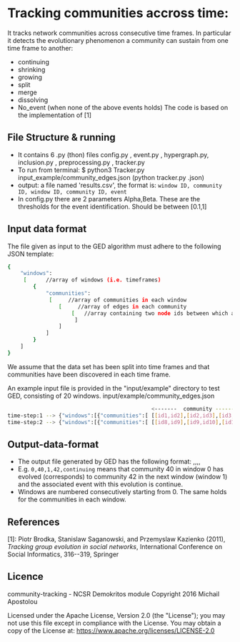 # Tracking communities accross time:

It tracks  network communities across consecutive time frames. In particular
it detects the evolutionary phenomenon a community can sustain from one time frame
to another:
- continuing
- shrinking
- growing
- split
- merge
- dissolving
- No_event (when none of the above events holds)
The code is based on the implementation of [1]



## File Structure & running

- It contains 6 .py (thon) files
config.py , event.py , hypergraph.py, inclusion.py , preprocessing.py , tracker.py
- To run from terminal: $ python3 Tracker.py input_example/community_edges.json
(python tracker.py <inputfile>.json)
- output: a file named 'results.csv', the format is:
```window ID, community ID, window ID, community ID, event```
- In config.py there are 2 parameters Alpha,Beta. These are the thresholds for the event
identification. Should be between [0.1,1]

## Input data format

The file given as input to the GED algorithm must adhere to the following JSON template:

```sh
{
    "windows":
     [      //array of windows (i.e. timeframes)
        {
            "communities":
             [     //array of communities in each window
                [     //array of edges in each community
                    [   //array containing two node ids between which an edge exists (this is an edge of the community)
                     ]
                ]
            ]
        }
    ]
}
```
We assume that the data set has been split into time frames and that communities have
been discovered in each time frame.

An example input file is provided in the "input/example" directory to test GED, consisting of 20 windows.
input/example/community_edges.json

```sh
                                             <-------  community ---------->   <-------  community ---------->
time-step:1 --> {"windows":[{"communities":[ [[id1,id2],[id2,id3],[id3,id1]], [[id4,id5],[id5,id6],[id6,id7]] ]
time-step:2 --> {"windows":[{"communities":[ [[id8,id9],[id9,id10],[id10,id1]], [[id11, id12],[id12,id13],[id13,id11]] ]
```


## Output-data-format

- The output file generated by GED has the following format:
<window id for current timestep>,<community id for current timestep>,<window id for next timestep>,<community id for next timestep>,<event>
- E.g. ```0,40,1,42,continuing``` means that community 40 in window 0 has evolved (corresponds) to community 42 in the next window (window 1) and the associated event with this evolution is continue.
- Windows are numbered consecutively starting from 0. The same holds for the communities in each window.


## References
[1]: Piotr Brodka,  Stanislaw Saganowski,  and Przemyslaw Kazienko  (2011), *Tracking group evolution in social networks*, International Conference on Social Informatics, 316--319, Springer



## Licence
community-tracking - NCSR Demokritos module Copyright 2016 Michail Apostolou

Licensed under the Apache License, Version 2.0 (the "License"); you may not use this file except in compliance with the License. You may obtain a copy of the License at: https://www.apache.org/licenses/LICENSE-2.0

